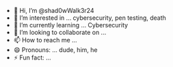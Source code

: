 - 👋 Hi, I’m @shad0wWalk3r24
- 👀 I’m interested in ... cybersecurity, pen testing, death
- 🌱 I’m currently learning ... Cybersecurity
- 💞️ I’m looking to collaborate on ... 
- 📫 How to reach me ... 
- 😄 Pronouns: ... dude, him, he
- ⚡ Fun fact: ... 

<!---
shad0wWalk3r24/shad0wWalk3r24 is a ✨ special ✨ repository because its `README.md` (this file) appears on your GitHub profile.
You can click the Preview link to take a look at your changes.
--->
